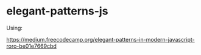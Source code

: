 # elegant-patterns-js

Using:

https://medium.freecodecamp.org/elegant-patterns-in-modern-javascript-roro-be01e7669cbd
